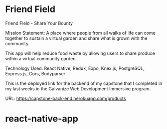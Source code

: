 # Friend Field

Friend Field - Share Your Bounty

Mission Statement: A place where people from all walks of life can come together to sustain a virtual garden and share what is grown with the community.

This app will help reduce food waste by allowing users to share produce within a virtual community garden.

Technology Used: React Native, Redux, Expo, Knex.js, PostgreSQL, Express.js, Cors, Bodyparser

This is the deployed link for the backend of my capstone that I completed in my last weeks in the Galvanize Web Development Immersive program.

URL: https://capstone-back-end.herokuapp.com/products

# react-native-app
